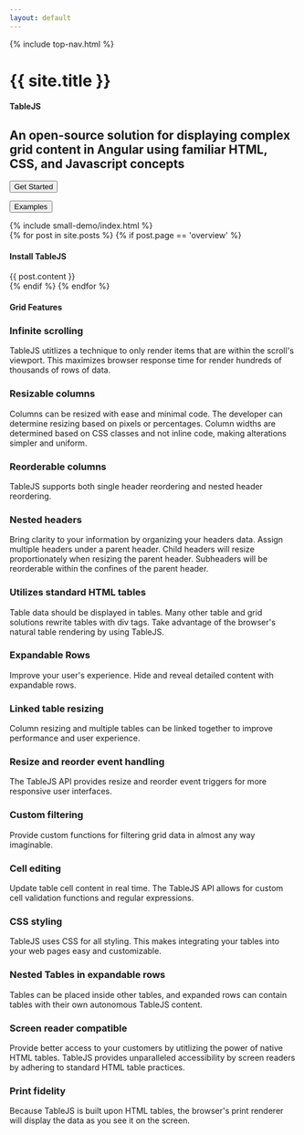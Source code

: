 ```yaml
---
layout: default
---
```

<nav id='topbar'>
  {% include top-nav.html %}
</nav>
<h1 id='navtitle'>{{ site.title }}</h1>

<section id='content' class='no-shift overview'>

  <article>
    <section class="body always-show">
      <div class="callout-card">
        <div class="callout">
          <h1>TableJS</h1>
          <h2>An open-source solution for displaying complex grid content in Angular using familiar HTML, CSS, and Javascript concepts</h2>
          <form method="get" action="/tablejs/#getStarted" target="_self">
            <button class="primary">Get Started</button>
          </form>
          <form method="get" action="./tablejs/examples">
            <button class="secondary">Examples</button>
          </form>
        </div>
        <div class="img movie-table">
          {% include small-demo/index.html %}
        </div>
      </div>
    </section>
    
  </article>
{% for post in site.posts %}
  {% if post.page == 'overview' %}
    <article id="getStarted" class='{{ post.type }}'>
      <section class='body always-show install'>
        <h1>Install TableJS</h1>
        {{ post.content }}
      </section>
    </article>
    {% endif %}
{% endfor %}
  <article>
    <section class="body features">
    <h1>Grid Features</h1>
    <div class="floatBlock">
      <div class="float33">
        <div class="feature-block">
          <i class="fas fa-lg fa-infinity"></i>
        </div>
        <div class="feature-text">
          <h3>Infinite scrolling</h3>
          <div>TableJS utitlizes a technique to only render items that are within the scroll's viewport. This maximizes browser response time for render hundreds of thousands of rows of data.</div>
        </div>
      </div>
      <div class="float33">
        <div class="feature-block">
          <i class="fas fa-lg fa-arrows-alt-h"></i>
        </div>
        <div class="feature-text">
          <h3>Resizable columns</h3>
          <div>Columns can be resized with ease and minimal code.  The developer can determine resizing based on pixels or percentages. Column widths are determined based on CSS classes and not inline code, making alterations simpler and uniform.</div>
        </div>
      </div>
      <div class="float33">
        <div class="feature-block">
          <i class="fas fa-lg fa-arrows-alt"></i>
        </div>
        <div class="feature-text">
          <h3>Reorderable columns</h3>
          <div>TableJS supports both single header reordering and nested header reordering. </div>
        </div>
      </div>
    </div>
    <div class="floatBlock">
      <div class="float33">
        <div class="feature-block">
          <i class="fas fa-lg fa-project-diagram"></i>
        </div>
        <div class="feature-text">
          <h3>Nested headers</h3>
          <div>Bring clarity to your information by organizing your headers data.  Assign multiple headers under a parent header.  Child headers will resize proportionately when resizing the parent header.  Subheaders will be reorderable within the confines of the parent header.</div>
        </div>
      </div>
      <div class="float33">
        <div class="feature-block">
          <i class="fab fa-lg fa-html5"></i>
        </div>
        <div class="feature-text">
          <h3>Utilizes standard HTML tables</h3>
          <div>Table data should be displayed in tables.  Many other table and grid solutions rewrite tables with div tags.  Take advantage of the browser's natural table rendering by using TableJS.</div>
        </div>
      </div>
      <div class="float33">
        <div class="feature-block">
          <i class="fas fa-lg fa-expand"></i>
        </div>
        <div class="feature-text">
          <h3>Expandable Rows</h3>
          <div>Improve your user's experience.  Hide and reveal detailed content with expandable rows.</div>
        </div>
      </div>
    </div>
    <div class="floatBlock">
      <div class="float33">
        <div class="feature-block">
          <i class="fas fa-lg fa-link"></i>
        </div>
        <div class="feature-text">
          <h3>Linked table resizing</h3>
          <div>Column resizing and multiple tables can be linked together to improve performance and user experience.</div>
        </div>
      </div>
      <div class="float33">
        <div class="feature-block">
          <i class="fas fa-lg fa-route"></i>
        </div>
        <div class="feature-text">
          <h3>Resize and reorder event handling</h3>
          <div>The TableJS API provides resize and reorder event triggers for more responsive user interfaces.</div>
        </div>
      </div>
      <div class="float33">
        <div class="feature-block">
          <i class="fas fa-lg fa-filter"></i>
        </div>
        <div class="feature-text">
          <h3>Custom filtering</h3>
          <div>Provide custom functions for filtering grid data in almost any way imaginable.</div>
        </div>
      </div>
    </div>
    <div class="floatBlock">
      <div class="float33">
        <div class="feature-block">
          <i class="fas fa-lg fa-edit"></i>
        </div>
        <div class="feature-text">
          <h3>Cell editing</h3>
          <div>Update table cell content in real time.  The TableJS API allows for custom cell validation functions and regular expressions.</div>
        </div>
      </div>
      <div class="float33">
        <div class="feature-block">
          <i class="fab fa-lg fa-css3-alt"></i>
        </div>
        <div class="feature-text">
          <h3>CSS styling</h3>
          <div>TableJS uses CSS for all styling.  This makes integrating your tables into your web pages easy and customizable.</div>
        </div>
      </div>
      <div class="float33">
        <div class="feature-block">
          <i class="fas fa-lg fa-table"></i>
        </div>
        <div class="feature-text">
          <h3>Nested Tables in expandable rows</h3>
          <div>Tables can be placed inside other tables, and expanded rows can contain tables with their own autonomous TableJS content.</div>
        </div>
      </div>
    </div>
    <div class="floatBlock">
      <div class="float33">
        <div class="feature-block">
          <i class="fas fa-lg fa-universal-access"></i>
        </div>
        <div class="feature-text">
          <h3>Screen reader compatible</h3>
          <div>Provide better access to your customers by utitlizing the power of native HTML tables.  TableJS provides unparalleled accessibility by screen readers by adhering to standard HTML table practices.</div>
        </div>
      </div>
      <div class="float33">
        <div class="feature-block">
          <i class="fas fa-lg fa-print"></i>
        </div>
        <div class="feature-text">
          <h3>Print fidelity</h3>
          <div>Because TableJS is built upon HTML tables, the browser's print renderer will display the data as you see it on the screen.</div>
        </div>
      </div>
    </div>
    </section>
  </article>

</section>
